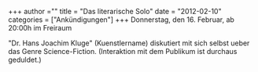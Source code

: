 +++
author =""
title = "Das literarische Solo"
date = "2012-02-10"
categories = ["Ankündigungen"]
+++
Donnerstag, den 16. Februar, ab 20:00h im Freiraum

"Dr. Hans Joachim Kluge" (Kuenstlername) diskutiert mit sich selbst ueber das Genre Science-Fiction. (Interaktion mit dem Publikum ist durchaus geduldet.)
